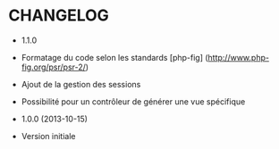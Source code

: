 CHANGELOG
=========

* 1.1.0

 * Formatage du code selon les standards [php-fig] (http://www.php-fig.org/psr/psr-2/)
 * Ajout de la gestion des sessions
 * Possibilité pour un contrôleur de générer une vue spécifique

* 1.0.0 (2013-10-15)

 * Version initiale



